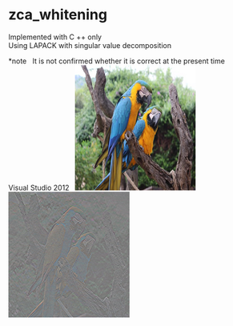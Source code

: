 # zca_whitening

Implemented with C ++ only  
Using LAPACK with singular value decomposition  

*note  
It is not confirmed whether it is correct at the present time  
Visual Studio 2012  
<img src="https://github.com/Sanaxen/zca_whitening/blob/master/x64/Release/aa.bmp"/>  
<img src="https://github.com/Sanaxen/zca_whitening/blob/master/x64/Release/bb.bmp"/>  
